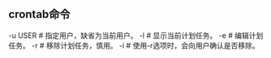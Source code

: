 ## crontab命令
-u USER   # 指定用户，缺省为当前用户。
-l   # 显示当前计划任务。
-e   # 编辑计划任务。
-r   # 移除计划任务，慎用。
-i   # 使用-r选项时，会向用户确认是否移除。
